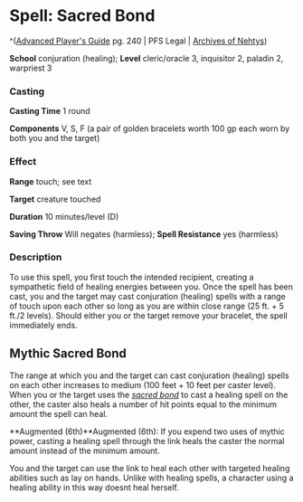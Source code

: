 # Spell: Sacred Bond

^([Advanced Player's Guide][ss-sacred-bond] pg. 240 | PFS Legal | [Archives of Nehtys][sn-sacred-bond])

**School** conjuration (healing); **Level** cleric/oracle 3, inquisitor 2, paladin 2, warpriest 3

### Casting

**Casting Time** 1 round

**Components** V, S, F (a pair of golden bracelets worth 100 gp each worn by both you and the target)

### Effect

**Range** touch; see text

**Target** creature touched

**Duration** 10 minutes/level (D)

**Saving Throw** Will negates (harmless); **Spell Resistance** yes (harmless)

### Description

To use this spell, you first touch the intended recipient, creating a sympathetic field of healing energies between you. Once the spell has been cast, you and the target may cast conjuration (healing) spells with a range of touch upon each other so long as you are within close range (25 ft. + 5 ft./2 levels). Should either you or the target remove your bracelet, the spell immediately ends.

## Mythic Sacred Bond

The range at which you and the target can cast conjuration (healing) spells on each other increases to medium (100 feet + 10 feet per caster level). When you or the target uses the _[sacred bond]_ to cast a healing spell on the other, the caster also heals a number of hit points equal to the minimum amount the spell can heal.

**Augmented (6th)**Augmented (6th): If you expend two uses of mythic power, casting a healing spell through the link heals the caster the normal amount instead of the minimum amount.

You and the target can use the link to heal each other with targeted healing abilities such as lay on hands. Unlike with healing spells, a character using a healing ability in this way doesnt heal herself.

[ss-sacred-bond]: http://paizo.com/pathfinderRPG/v57
[sn-sacred-bond]: http://www.archivesofnethys.com/SpellDisplay.aspx?ItemName=Sacred%20Bond
[sacred bond]: http://www.archivesofnethys.com/SpellDisplay.aspx?ItemName=sacred%20bond